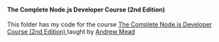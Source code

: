 #### The Complete Node.js Developer Course (2nd Edition)



This folder has my code for the course [ The Complete Node.js Developer Course (2nd Edition) ](https://www.udemy.com/the-complete-nodejs-developer-course-2/) taught by [ Andrew Mead ](https://mead.io/)
